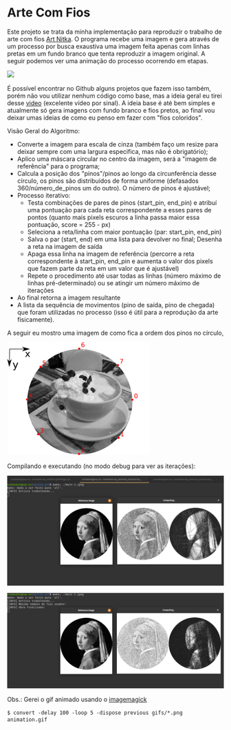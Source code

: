 # Arte Com Fios
Este projeto se trata da minha implementação para reproduzir o trabalho de arte com fios [Art Nitka](https://www.instagram.com/art.nitka/?utm_source=ig_embed). O programa recebe uma imagem e gera através de um processo por busca exaustiva uma imagem feita apenas com linhas pretas em um fundo branco que tenta reproduzir a imagem original. A seguir podemos ver uma animação do processo ocorrendo em etapas.

![](animation.gif)

É possível encontrar no Github alguns projetos que fazem isso também, porém não vou utilizar nenhum código como base, mas a ideia geral eu tirei desse [video](https://www.youtube.com/watch?v=YZtx4jNNbx8&ab_channel=UniversoProgramado) (excelente vídeo por sinal). A ideia base é até bem simples e atualmente só gera imagens com fundo branco e fios pretos, ao final vou deixar umas ideias de como eu penso em fazer com "fios coloridos".

Visão Geral do Algoritmo:
- Converte a imagem para escala de cinza (também faço um resize para deixar sempre com uma largura especifica, mas não é obrigatório);
- Aplico uma máscara circular no centro da imagem, será a "imagem de referência" para o programa;
- Calcula a posição dos "pinos"/pinos ao longo da circunferência desse círculo, os pinos são distribuídos de forma uniforme (defasados 360/número_de_pinos um do outro). O número de pinos é ajustável;
- Processo iterativo:
  - Testa combinações de pares de pinos (start_pin, end_pin) e atribuí uma pontuação para cada reta correspondente a esses pares de pontos (quanto mais pixels escuros a linha passa maior essa pontuação, score = 255 - px)
  - Seleciona a reta/linha com maior pontuação (par: start_pin, end_pin)
  - Salva o par (start, end) em uma lista para devolver no final; Desenha a reta na imagem de saída
  - Apaga essa linha na imagem de referência (percorre a reta correspondente à start_pin, end_pin e aumenta o valor dos pixels que fazem parte da reta em um valor que é ajustável)
  - Repete o procedimento até usar todas as linhas (número máximo de linhas pré-determinado) ou se atingir um número máximo de iterações
- Ao final retorna a imagem resultante 
- A lista da sequência de movimentos (pino de saída, pino de chegada) que foram utilizadas no processo (isso é útil para a reprodução da arte fisicamente).

A seguir eu mostro uma imagem de como fica a ordem dos pinos no círculo,

![](img/exemplo_8_pinos.png)

Compilando e executando (no modo debug para ver as iterações):

![](img/compilando_executando.png)

![](img/finalizado.png)

<!-- ![](animation_2.gif) -->

Obs.: Gerei o gif animado usando o [imagemagick](https://webinista.com/updates/how-to-create-animated-gifs-imagemagick/)

```
$ convert -delay 100 -loop 5 -dispose previous gifs/*.png animation.gif
```


